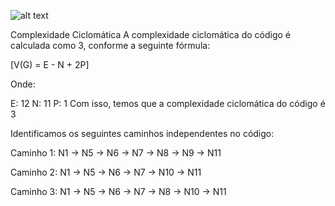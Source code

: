 ![alt text](GRAFO.png)

Complexidade Ciclomática
A complexidade ciclomática do código é calculada como 3, conforme a seguinte fórmula:

[V(G) = E - N + 2P]

Onde:

E: 12
N: 11
P: 1
Com isso, temos que a complexidade ciclomática do código é 3

Identificamos os seguintes caminhos independentes no código:

Caminho 1:
N1 → N5 → N6 → N7 → N8 → N9 → N11


Caminho 2:
N1 → N5 → N6 → N7 → N10 → N11


Caminho 3:
N1 → N5 → N6 → N7 → N8 → N10 → N11
